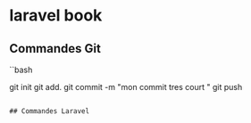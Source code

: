 # laravel book

## Commandes Git

``bash


git init
git add.
git commit -m "mon commit tres court "
git push

```

## Commandes Laravel